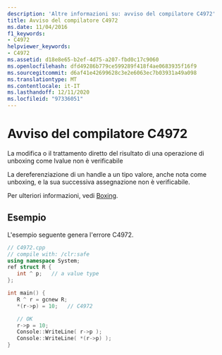 ```yaml
---
description: 'Altre informazioni su: avviso del compilatore C4972'
title: Avviso del compilatore C4972
ms.date: 11/04/2016
f1_keywords:
- C4972
helpviewer_keywords:
- C4972
ms.assetid: d18e8e65-b2ef-4d75-a207-fbd0c17c9060
ms.openlocfilehash: dfd49286b779ce599289f418f4ae0683935f16f9
ms.sourcegitcommit: d6af41e42699628c3e2e6063ec7b03931a49a098
ms.translationtype: MT
ms.contentlocale: it-IT
ms.lasthandoff: 12/11/2020
ms.locfileid: "97336051"
---
```

# <a name="compiler-warning-c4972"></a>Avviso del compilatore C4972

La modifica o il trattamento diretto del risultato di una operazione di unboxing come lvalue non è verificabile

La dereferenziazione di un handle a un tipo valore, anche nota come unboxing, e la sua successiva assegnazione non è verificabile.

Per ulteriori informazioni, vedi [Boxing](../../extensions/boxing-cpp-component-extensions.md).

## <a name="example"></a>Esempio

L'esempio seguente genera l'errore C4972.

```cpp
// C4972.cpp
// compile with: /clr:safe
using namespace System;
ref struct R {
   int ^ p;   // a value type
};

int main() {
   R ^ r = gcnew R;
   *(r->p) = 10;   // C4972

   // OK
   r->p = 10;
   Console::WriteLine( r->p );
   Console::WriteLine( *(r->p) );
}
```

